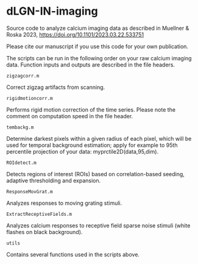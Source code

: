 # dLGN-IN-imaging

Source code to analyze calcium imaging data 
as described in Muellner & Roska 2023, https://doi.org/10.1101/2023.03.22.533751

Please cite our manuscript if you use this code for your own publication.

The scripts can be run in the following order on your raw calcium imaging data. Function inputs and outputs are described in the file headers.

```
zigzagcorr.m
```
Correct zigzag artifacts from scanning.

```
rigidmotioncorr.m
```
Performs rigid motion correction of the time series. Please note the comment on computation speed in the file header.

```
tembackg.m
```
Determine darkest pixels within a given radius of each pixel, which will be used for temporal background estimation;
apply for example to 95th percentile projection of your data: myprctile2D(data,95,dim).

```
ROIdetect.m
```
Detects regions of interest (ROIs) based on correlation-based seeding, adaptive thresholding and expansion.

```
ResponseMovGrat.m
```
Analyzes responses to moving grating stimuli.

```
ExtractReceptiveFields.m
```
Analyzes calcium responses to receptive field sparse noise stimuli (white flashes on black background).

```
utils
```
Contains several functions used in the scripts above.


